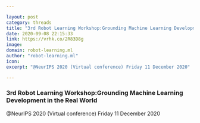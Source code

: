 ```yaml
---

layout: post
category: threads
title: "3rd Robot Learning Workshop:Grounding Machine Learning Development in the Real World"
date: 2020-09-08 22:15:33
link: https://vrhk.co/2R83D8g
image: 
domain: robot-learning.ml
author: "robot-learning.ml"
icon: 
excerpt: "@NeurIPS 2020 (Virtual conference) Friday 11 December 2020"

---
```


### 3rd Robot Learning Workshop:Grounding Machine Learning Development in the Real World

@NeurIPS 2020 (Virtual conference) Friday 11 December 2020